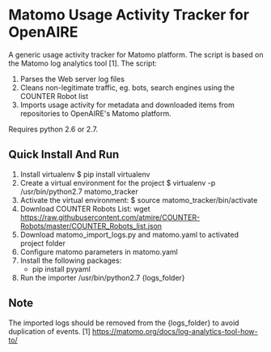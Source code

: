 # Matomo Usage Activity Tracker for OpenAIRE #

A generic usage activity tracker for Matomo platform. The script is based on the Matomo log analytics tool [1]. The script:

1. Parses the Web server log files 
2. Cleans non-legitimate traffic, eg. bots, search engines using the COUNTER Robot list  
3. Imports usage activity for metadata and downloaded items from repositories to OpenAIRE's Matomo platform.

Requires python 2.6 or 2.7.

## Quick Install And Run ##

1. Install virtualenv
    $ pip install virtualenv
2. Create a virtual environment for the project
    $ virtualenv -p /usr/bin/python2.7 matomo_tracker
3. Activate the virtual environment:
    $ source matomo_tracker/bin/activate
3. Download COUNTER Robots List: 
 wget https://raw.githubusercontent.com/atmire/COUNTER-Robots/master/COUNTER_Robots_list.json 
4. Download matomo_import_logs.py and matomo.yaml to activated project folder
6. Configure matomo parameters in matomo.yaml
7. Install the following packages:
    - pip install pyyaml
8. Run the importer
 /usr/bin/python2.7 {logs_folder}

## Note ##
The imported logs should be removed from the {logs_folder} to avoid duplication of events.
[1] https://matomo.org/docs/log-analytics-tool-how-to/


